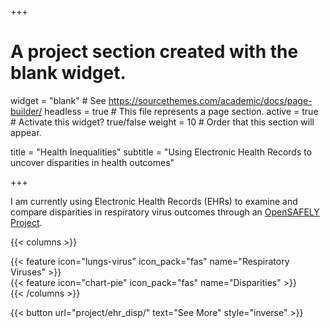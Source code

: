 +++
# A project section created with the blank widget.
widget = "blank"  # See https://sourcethemes.com/academic/docs/page-builder/
headless = true  # This file represents a page section.
active = true # Activate this widget? true/false
weight = 10  # Order that this section will appear.

title = "Health Inequalities"
subtitle = "Using Electronic Health Records to uncover disparities in health outcomes"

+++

I am currently using Electronic Health Records (EHRs) to examine and compare disparities in respiratory virus outcomes through an [OpenSAFELY Project](https://www.opensafely.org/approved-projects/#project-176).

{{< columns >}}
<div class="col-md-6">
    {{< feature icon="lungs-virus" icon_pack="fas" name="Respiratory Viruses" >}}
</div>
<div class="col-md-6">
    {{< feature icon="chart-pie" icon_pack="fas" name="Disparities" >}}
</div>
{{< /columns >}}

{{< button url="project/ehr_disp/" text="See More" style="inverse" >}}